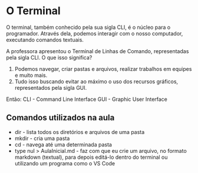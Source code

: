 # O Terminal
O terminal, também conhecido pela sua sigla CLI, é o núcleo para o programador. Através dela, podemos interagir com o nosso computador, executando comandos textuais.

A professora apresentou o Terminal de Linhas de Comando, representadas pela sigla CLI. O que isso significa?
1. Podemos navegar, criar pastas e arquivos, realizar trabalhos em equipes e muito mais.
2. Tudo isso buscando evitar ao máximo o uso dos recursos gráficos, representados pela sigla GUI.

Então:
CLI - Command Line Interface
GUI - Graphic User Interface

## Comandos utilizados na aula
* dir - lista todos os diretórios e arquivos de uma pasta
* mkdir - cria uma pasta
* cd - navega até uma determinada pasta
* type nul > AulaInicial.md - faz com que eu crie um arquivo, no formato markdown (textual), para depois editá-lo dentro do terminal ou utilizando um programa como o VS Code